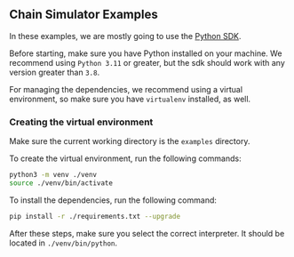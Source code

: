 ## Chain Simulator Examples

In these examples, we are mostly going to use the [Python SDK](https://github.com/TerraDharitri/drt-py-sdk).

Before starting, make sure you have Python installed on your machine. We recommend using `Python 3.11` or greater, but the sdk should work with any version greater than `3.8`.

For managing the dependencies, we recommend using a virtual environment, so make sure you have `virtualenv` installed, as well.

### Creating the virtual environment

Make sure the current working directory is the `examples` directory.

To create the virtual environment, run the following commands:
```sh
python3 -m venv ./venv
source ./venv/bin/activate
```

To install the dependencies, run the following command:
```sh
pip install -r ./requirements.txt --upgrade
```

After these steps, make sure you select the correct interpreter. It should be located in `./venv/bin/python`.
